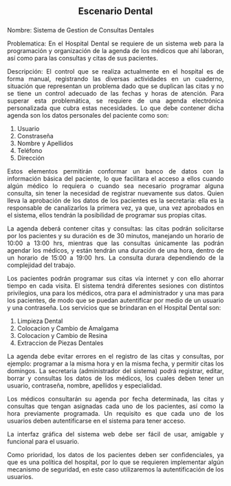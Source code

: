 <h2 align="center">Escenario Dental</h2>

###

<p align="justify"><span>Nombre: </span>Sistema de Gestion de Consultas Dentales</p>

<p align="justify"><span>Problematica: </span>
    En el Hospital Dental se requiere de un sistema web para la programación y organización de la agenda de los médicos que ahí laboran, así como para las consultas y citas de sus pacientes.
</p>

<p align="justify"><span>Descripción: </span>
    El control que se realiza actualmente en el hospital es de forma manual, registrando las diversas actividades en un cuaderno, 
    situación que representan un problema dado que se duplican las citas y no se tiene un control adecuado de las fechas y horas de atención.
    Para superar esta problemática, se requiere de una agenda electrónica personalizada que cubra estas necesidades. 
    Lo que debe contener dicha agenda son los datos personales del paciente como son: 
</p>

<ol>
    <li>Usuario</li>
    <li>Constraseña</li>
    <li>Nombre y Apellidos</li>
    <li>Teléfono</li>
    <li>Dirección</li>
</ol>

<p align="justify">
    Estos elementos permitirán conformar un banco de datos con la información básica del paciente, 
    lo que facilitara el acceso a ellos cuando algún médico lo requiera o cuando sea necesario programar alguna consulta, 
    sin tener la necesidad de registrar nuevamente sus datos. Quien lleva la aprobación de los datos de los pacientes es la secretaria: 
    ella es la responsable de canalizarlos la primera vez, ya que, una vez aprobados en el sistema, ellos tendrán la posibilidad de programar sus propias citas. 
</p>

<p align="justify">
    La agenda deberá contener citas y consultas: las citas podrán solicitarse por los pacientes y su duración es de 30 minutos, 
    manejando un horario de 10:00 a 13:00 hrs, mientras que las consultas únicamente las podrán agendar los médicos, y están tendrán una duración de una hora, 
    dentro de un horario de 15:00 a 19:00 hrs. La consulta durara dependiendo de la complejidad del trabajo. 
</p>

<p align="justify">
    Los pacientes podrán programar sus citas vía internet y con ello ahorrar tiempo en cada visita. El sistema tendrá diferentes sesiones con distintos privilegios, 
    una para los médicos, otra para el administrador y una mas para los pacientes, de modo que se puedan autentificar por medio de un usuario y una contraseña.
    Los servicios que se brindaran en el Hospital Dental son:
</p>

<ol>
    <li>Limpieza Dental</li>
    <li>Colocacion y Cambio de Amalgama</li>
    <li>Colocacion y Cambio de Resina</li>
    <li>Extraccion de Piezas Dentales</li>
</ol>

<p align="justify">
    La agenda debe evitar errores en el registro de las citas y consultas, por ejemplo: programar a la misma hora y en la misma fecha, y permitir citas los domingos. 
    La secretaria (administrador del sistema) podrá registrar, editar, borrar y consultas los datos de los médicos, los cuales deben tener un usuario, contraseña, nombre, apellidos y especialidad.
</p>

<p align="justify">
    Los médicos consultarán su agenda por fecha determinada, las citas y consultas que tengan asignadas cada uno de los pacientes, así como la hora previamente programada. 
    Un requisito es que cada uno de los usuarios deben autentificarse en el sistema para tener acceso. 
</p>

<p align="justify">
    La interfaz gráfica del sistema web debe ser fácil de usar, amigable y funcional para el usuario. 
</p>

<p align="justify">
    Como prioridad, los datos de los pacientes deben ser confidenciales, ya que es una política del hospital, por lo que se requieren implementar algún mecanismo de seguridad, 
    en este caso utilizaremos la autentificación de los usuarios.
</p>